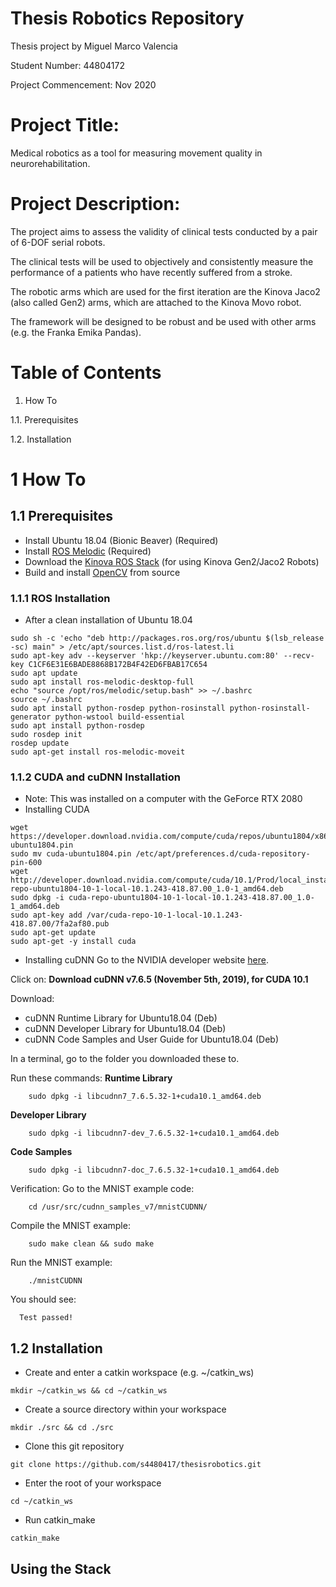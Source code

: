 # Thesis Robotics Repository
Thesis project by Miguel Marco Valencia

Student Number: 44804172

Project Commencement: Nov 2020

# Project Title:
Medical robotics as a tool for measuring movement quality in neurorehabilitation.
# Project Description:
The project aims to assess the validity of clinical tests conducted by a pair of 6-DOF serial robots.

The clinical tests will be used to objectively and consistently measure the performance of a patients who have recently suffered from a stroke.

The robotic arms which are used for the first iteration are the Kinova Jaco2 (also called Gen2) arms, which are attached to the Kinova Movo robot.

The framework will be designed to be robust and be used with other arms (e.g. the Franka Emika Pandas).
# Table of Contents
1. How To

1.1. Prerequisites

1.2. Installation
# 1 How To
## 1.1 Prerequisites
- Install Ubuntu 18.04 (Bionic Beaver) (Required)
- Install [ROS Melodic](http://wiki.ros.org/melodic) (Required)
- Download the [Kinova ROS Stack](https://github.com/Kinovarobotics/kinova-ros) (for using Kinova Gen2/Jaco2 Robots)
- Build and install [OpenCV](https://docs.opencv.org/master/d7/d9f/tutorial_linux_install.html) from source
### 1.1.1 ROS Installation
- After a clean installation of Ubuntu 18.04
```console
sudo sh -c 'echo "deb http://packages.ros.org/ros/ubuntu $(lsb_release -sc) main" > /etc/apt/sources.list.d/ros-latest.li
sudo apt-key adv --keyserver 'hkp://keyserver.ubuntu.com:80' --recv-key C1CF6E31E6BADE8868B172B4F42ED6FBAB17C654
sudo apt update
sudo apt install ros-melodic-desktop-full
echo "source /opt/ros/melodic/setup.bash" >> ~/.bashrc
source ~/.bashrc
sudo apt install python-rosdep python-rosinstall python-rosinstall-generator python-wstool build-essential
sudo apt install python-rosdep
sudo rosdep init
rosdep update
sudo apt-get install ros-melodic-moveit
```
### 1.1.2 CUDA and cuDNN Installation
- Note: This was installed on a computer with the GeForce RTX 2080
- Installing CUDA
```console
wget https://developer.download.nvidia.com/compute/cuda/repos/ubuntu1804/x86_64/cuda-ubuntu1804.pin
sudo mv cuda-ubuntu1804.pin /etc/apt/preferences.d/cuda-repository-pin-600
wget http://developer.download.nvidia.com/compute/cuda/10.1/Prod/local_installers/cuda-repo-ubuntu1804-10-1-local-10.1.243-418.87.00_1.0-1_amd64.deb
sudo dpkg -i cuda-repo-ubuntu1804-10-1-local-10.1.243-418.87.00_1.0-1_amd64.deb
sudo apt-key add /var/cuda-repo-10-1-local-10.1.243-418.87.00/7fa2af80.pub
sudo apt-get update
sudo apt-get -y install cuda
```
- Installing cuDNN
Go to the NVIDIA developer website [here](https://developer.nvidia.com/rdp/cudnn-download).

Click on: **Download cuDNN v7.6.5 (November 5th, 2019), for CUDA 10.1**

Download:
  - cuDNN Runtime Library for Ubuntu18.04 (Deb)
  - cuDNN Developer Library for Ubuntu18.04 (Deb)
  - cuDNN Code Samples and User Guide for Ubuntu18.04 (Deb)
 
In a terminal, go to the folder you downloaded these to.
 
Run these commands:
**Runtime Library**
```console
    sudo dpkg -i libcudnn7_7.6.5.32-1+cuda10.1_amd64.deb
```
**Developer Library**
```console
    sudo dpkg -i libcudnn7-dev_7.6.5.32-1+cuda10.1_amd64.deb
```
**Code Samples**
```console
    sudo dpkg -i libcudnn7-doc_7.6.5.32-1+cuda10.1_amd64.deb
```
Verification:
Go to the MNIST example code:
```console
    cd /usr/src/cudnn_samples_v7/mnistCUDNN/
```
Compile the MNIST example:
```console
    sudo make clean && sudo make
```
Run the MNIST example:
```console
    ./mnistCUDNN
```
You should see:
```console
  Test passed!
```

## 1.2 Installation
- Create and enter a catkin workspace (e.g. ~/catkin_ws)
```console
mkdir ~/catkin_ws && cd ~/catkin_ws
```
- Create a source directory within your workspace
```console
mkdir ./src && cd ./src
```
- Clone this git repository
```console
git clone https://github.com/s4480417/thesisrobotics.git
```
- Enter the root of your workspace
```console
cd ~/catkin_ws
```
- Run catkin_make
```console
catkin_make
```
## Using the Stack
